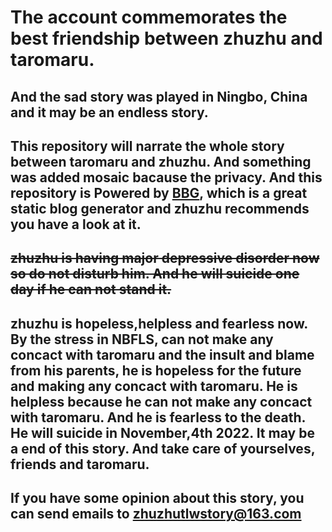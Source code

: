 # The account commemorates the best friendship between zhuzhu and taromaru.

## And the sad story was played in Ningbo, China and it may be an endless story.

## This repository will narrate the whole story between taromaru and zhuzhu. And something was added mosaic bacause the privacy. And this repository is Powered by [BBG](https://bbg.nekomoe.xyz/), which is a great static blog generator and zhuzhu recommends you have a look at it.

## ~~zhuzhu is having major depressive disorder now so do not disturb him. And he will suicide one day if he can not stand it.~~

## zhuzhu is hopeless,helpless and fearless now. By the stress in NBFLS, can not make any concact with taromaru and the insult and blame from his parents, he is hopeless for the future and making any concact with taromaru. He is helpless because he can not make any concact with taromaru. And he is fearless to the death. He will suicide in November,4th 2022. It may be a end of this story. And take care of yourselves, friends and taromaru.

## If you have some opinion about this story, you can send emails to zhuzhutlwstory@163.com
